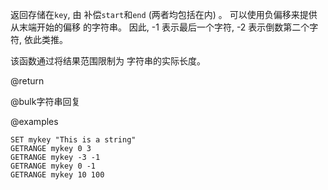 返回存储在`key`, 由
补偿`start`和`end` (两者均包括在内) 。
可以使用负偏移来提供从末端开始的偏移
的字符串。
因此, -1 表示最后一个字符, -2 表示倒数第二个字符, 依此类推。

该函数通过将结果范围限制为
字符串的实际长度。

@return

@bulk字符串回复

@examples

```cli
SET mykey "This is a string"
GETRANGE mykey 0 3
GETRANGE mykey -3 -1
GETRANGE mykey 0 -1
GETRANGE mykey 10 100
```
